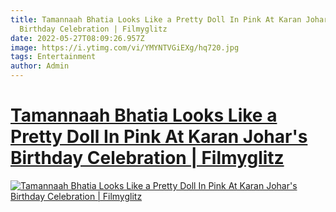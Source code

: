 ```yaml
---
title: Tamannaah Bhatia Looks Like a Pretty Doll In Pink At Karan Johar's
  Birthday Celebration | Filmyglitz
date: 2022-05-27T08:09:26.957Z
image: https://i.ytimg.com/vi/YMYNTVGiEXg/hq720.jpg
tags: Entertainment
author: Admin
---
```

# [Tamannaah Bhatia Looks Like a Pretty Doll In Pink At Karan Johar's Birthday Celebration | Filmyglitz](https://dailynewz.xyz/video.php?v=YMYNTVGiEXg&t=Tamannaah%20Bhatia%20Looks%20Like%20a%20Pretty%20Doll%20In%20Pink%20At%20Karan%20Johar%27s%20Birthday%20Celebration%20|%20Filmyglitz)

[![Tamannaah Bhatia Looks Like a Pretty Doll In Pink At Karan Johar's Birthday Celebration | Filmyglitz](https://i.ytimg.com/vi/YMYNTVGiEXg/hq720.jpg)](https://dailynewz.xyz/video.php?v=YMYNTVGiEXg&t=Tamannaah%20Bhatia%20Looks%20Like%20a%20Pretty%20Doll%20In%20Pink%20At%20Karan%20Johar%27s%20Birthday%20Celebration%20|%20Filmyglitz)